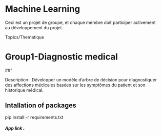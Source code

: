 # Machine Learning

Ceci est un projet de groupe, et chaque membre doit participer activement au développement du projet.

Topics/Thematique

# Group1-Diagnostic medical 

##" 	

Description : Développer un modèle d’arbre de
décision pour diagnostiquer des affections médicales basées sur les
symptômes du patient et son historique médical.

## Intallation of packages
pip install -r requirements.txt


##### App link : 

